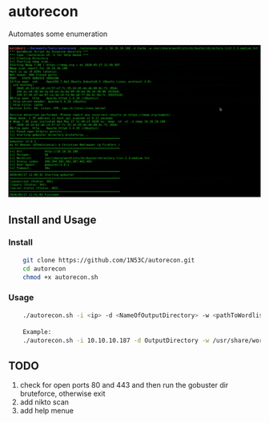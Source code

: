 # autorecon
Automates some enumeration 

![autorecon screenshot](https://raw.githubusercontent.com/1N53C/autorecon/master/autorecon.png)

## Install and Usage

### Install

```bash
    git clone https://github.com/1N53C/autorecon.git
    cd autorecon
    chmod +x autorecon.sh
```

### Usage

```bash
    ./autorecon.sh -i <ip> -d <NameOfOutputDirectory> -w <pathToWordlist>
    
    Example:
    ./autorecon.sh -i 10.10.10.187 -d OutputDirectory -w /usr/share/wordlist/dirbuster/directory-list-2.3-small.txt
```



## TODO
1. check for open ports 80 and 443 and then run the gobuster dir bruteforce, otherwise exit
2. add nikto scan
3. add help menue

